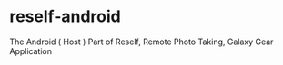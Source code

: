 reself-android
==============

The Android ( Host ) Part of Reself, Remote Photo Taking, Galaxy Gear Application
